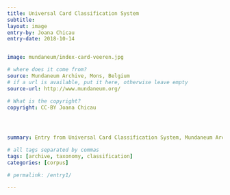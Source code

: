```yaml
---
title: Universal Card Classification System
subtitle:
layout: image
entry-by: Joana Chicau
entry-date: 2018-10-14


image: mundaneum/index-card-veeren.jpg

# where does it come from?
source: Mundaneum Archive, Mons, Belgium
# if a url is available, put it here, otherwise leave empty
source-url: http://www.mundaneum.org/

# What is the copyright?
copyright: CC-BY Joana Chicau




summary: Entry from Universal Card Classification System, Mundaneum Archive, Mons BE. Founded 1895 by Paul Otlet and Henri La Fontaine.

# all tags separated by commas
tags: [archive, taxonomy, classification]
categories: [corpus]

# permalink: /entry1/

---
```

